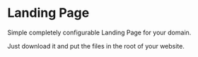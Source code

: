 # Landing Page
Simple completely configurable Landing Page for your domain.


Just download it and put the files in the root of your website.
